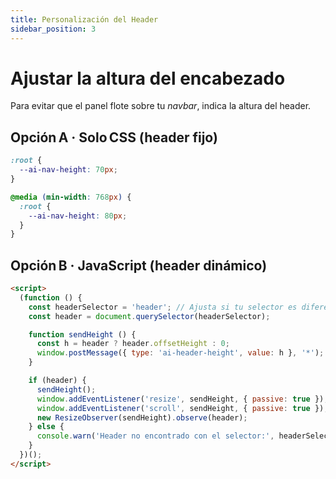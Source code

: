 ```yaml
---
title: Personalización del Header
sidebar_position: 3
---
```


# Ajustar la altura del encabezado

Para evitar que el panel flote sobre tu *navbar*, indica la altura del header.

## Opción A · Solo CSS (header fijo)

```css
:root {
  --ai-nav-height: 70px;
}

@media (min-width: 768px) {
  :root {
    --ai-nav-height: 80px;
  }
}
````

## Opción B · JavaScript (header dinámico)

```html
<script>
  (function () {
    const headerSelector = 'header'; // Ajusta si tu selector es diferente
    const header = document.querySelector(headerSelector);

    function sendHeight () {
      const h = header ? header.offsetHeight : 0;
      window.postMessage({ type: 'ai-header-height', value: h }, '*');
    }

    if (header) {
      sendHeight();
      window.addEventListener('resize', sendHeight, { passive: true });
      window.addEventListener('scroll', sendHeight, { passive: true });
      new ResizeObserver(sendHeight).observe(header);
    } else {
      console.warn('Header no encontrado con el selector:', headerSelector);
    }
  })();
</script>
```
